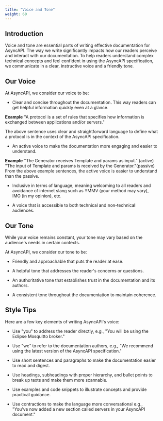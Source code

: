 ```yaml
---
title: "Voice and Tone"
weight: 60
---
```


## Introduction
Voice and tone are essential parts of writing effective documentation for AsyncAPI. The way we write significantly impacts how our readers perceive and interact with our documentation. To help readers understand complex technical concepts and feel confident in using the AsyncAPI specification, we communicate in a clear, instructive voice and a friendly tone.


## Our Voice
At AsyncAPI, we consider our voice to be:

- Clear and concise throughout the documentation. This way readers can get helpful information quickly even at a glance.

**Example**
"A protocol is a set of rules that specifies how information is exchanged between applications and/or servers."

The above sentence uses clear and straightforward language to define what a protocol is in the context of the AsyncAPI specification.

- An active voice to make the documentation more engaging and easier to understand.

**Example**
"The Generator receives Template and params as input." (active)
"The input of Template and params is received by the Generator."(passive)
From the above example sentences, the active voice is easier to understand than the passive.

- Inclusive in terms of language, meaning welcoming to all readers and avoidance of internet slang such as YMMV (your method may vary), IMO (in my opinion), etc.

- A voice that is accessible to both technical and non-technical audiences.


## Our Tone
<Remember>

While your voice remains constant, your tone may vary based on the audience's needs in certain contexts.

</Remember>
At AsyncAPI, we consider our tone to be:

- Friendly and approachable that puts the reader at ease.

- A helpful tone that addresses the reader's concerns or questions.

- An authoritative tone that establishes trust in the documentation and its authors.

- A consistent tone throughout the documentation to maintain coherence.


## Style Tips
Here are a few key elements of writing AsyncAPI's voice:

- Use "you" to address the reader directly, e.g., "You will be using the Eclipse Mosquitto broker."

- Use "we" to refer to the documentation authors, e.g., "We recommend using the latest version of the AsyncAPI specification."

- Use short sentences and paragraphs to make the documentation easier to read and digest.

- Use headings, subheadings with proper hierarchy, and bullet points to break up texts and make them more scannable.

- Use examples and code snippets to illustrate concepts and provide practical guidance.

- Use contractions to make the language more conversational e.g., "You've now added a new section called servers in your AsyncAPI document."